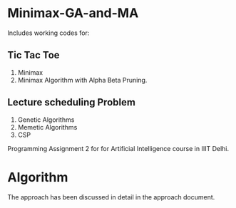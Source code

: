 # Minimax-GA-and-MA
Includes working codes for:
  ## Tic Tac Toe
  1. Minimax
  2. Minimax Algorithm with Alpha Beta Pruning.
  
  ## Lecture scheduling Problem   
  1. Genetic Algorithms 
  2. Memetic Algorithms
  3. CSP
  
Programming Assignment 2 for for Artificial Intelligence course in IIIT Delhi.

# Algorithm
The approach has been discussed in detail in the approach document.
